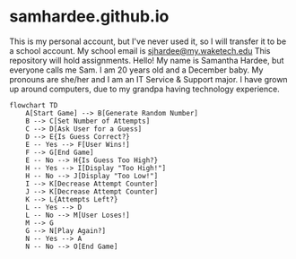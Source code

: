 # samhardee.github.io

This is my personal account, but I've never used it, so I will transfer it to be a school account.
My school email is sjhardee@my.waketech.edu
This repository will hold assignments.
Hello! My name is Samantha Hardee, but everyone calls me Sam. I am 20 years old and a December baby. My pronouns are she/her and I am an IT Service & Support major. I have grown up around computers, due to my grandpa having technology experience. 

```mermaid
flowchart TD
    A[Start Game] --> B[Generate Random Number]
    B --> C[Set Number of Attempts]
    C --> D[Ask User for a Guess]
    D --> E{Is Guess Correct?}
    E -- Yes --> F[User Wins!]
    F --> G[End Game]
    E -- No --> H{Is Guess Too High?}
    H -- Yes --> I[Display "Too High!"]
    H -- No --> J[Display "Too Low!"]
    I --> K[Decrease Attempt Counter]
    J --> K[Decrease Attempt Counter]
    K --> L{Attempts Left?}
    L -- Yes --> D
    L -- No --> M[User Loses!]
    M --> G
    G --> N[Play Again?]
    N -- Yes --> A
    N -- No --> O[End Game]
```
